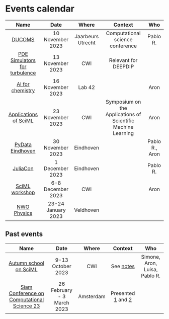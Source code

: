 # Events calendar

|                    Name                     |        Date        |       Where       |                           Context                            |      Who       |
|:-------------------------------------------:|:------------------:|:-----------------:|:------------------------------------------------------------:|:--------------:|
|             [DUCOMS][DUCOMS23]              |  10 November 2023  | Jaarbeurs Utrecht |               Computational science conference               |    Pablo R.    |
| [PDE Simulators for turbulence][Turbulence] |  13 November 2023  |        CWI        |                     Relevant for DEEPDIP                     |                |
|        [AI for chemistry][AIchem23]         |  16 November 2023  |      Lab 42       |                                                              |      Aron      |
|     [Applications of SciML][SciML1123]      |  23 November 2023  |        CWI        | Symposium on the Applications of Scientific Machine Learning |      Aron      |
|        [PyData Eindhoven][PyData23]         |  30 November 2023  |     Eindhoven     |                                                              | Pablo R., Aron |
|           [JuliaCon][JuliaCon23]            |  1 December 2023   |     Eindhoven     |                                                              |    Pablo R.    |
|          [SciML workshop][SciML23]          | 6-8 December 2023  |        CWI        |                                                              |      Aron      |
|          [NWO Physics][NWOPhys24]           | 23-24 January 2023 |     Veldhoven     |                                                              |                |

## Past events

|                         Name                         |            Date            |   Where   |                 Context                 |              Who              |
|:----------------------------------------------------:|:--------------------------:|:---------:|:---------------------------------------:|:-----------------------------:|
|          [Autumn school on SciML][Autumn23]          |     9-13 October 2023      |    CWI    |       See [notes][Autumn23Notes]        | Simone, Aron, Luisa, Pablo R. |
| [Siam Conference on Computational Science 23][CSE23] | 26 February - 3 March 2023 | Amsterdam | Presented [1][CSE23_1] and [2][CSE23_2] |                               |

[DUCOMS23]: https://www.computationalsciencenl.nl/ducoms/
[Turbulence]: https://www.cwi.nl/nl/events/cwi-research-semester-programs/seminar-part-3-scientific-machine-learning-semester-programme/ 
[AIchem23]: https://www.eventbrite.nl/e/tickets-chemai-entering-the-fifth-paradigm-for-chemistry-675267040897
[SciML1123]: https://www.cwi.nl/en/events/cwi-research-semester-programs/sciml-symposium/
[PyData23]: https://pydata.org/eindhoven2023
[JuliaCon23]: https://juliacon.org/local/eindhoven2023/
[SciML23]: https://www.cwi.nl/en/events/cwi-research-semester-programs/workshop-scientific-machine-learning-semester-programme/
[NWOPhys24]: https://www.nwophysics.nl/

[Autumn23]: https://www.cwi.nl/nl/events/cwi-research-semester-programs/autumn-school-scientific-machine-learning-semester-programme/
[Autumn23Notes]: https://github.com/DEEPDIP-project/logs/blob/main/attachments/2023-10-autumn-school/notes.md
[CSE23]: https://www.siam.org/conferences/cm/conference/cse23
[CSE23_1]: https://meetings.siam.org/sess/dsp_programsess.cfm?SESSIONCODE=75203
[CSE23_2]: https://meetings.siam.org/sess/dsp_programsess.cfm?SESSIONCODE=75204
[SciML127]: https://www.cwi.nl/en/events/cwi-research-semester-programs/workshop-scientific-machine-learning-semester-programme/

